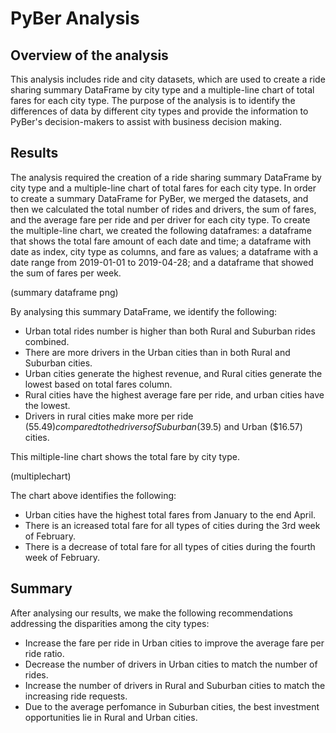 # PyBer Analysis

## Overview of the analysis

This analysis includes ride and city datasets, which are used to create a ride sharing summary DataFrame by city type and a multiple-line chart of total fares for each city type. 
The purpose of the analysis is to identify the differences of data by different city types and provide the information to PyBer's decision-makers to assist with business decision making.

## Results

The analysis required the creation of a ride sharing summary DataFrame by city type and a multiple-line chart of total fares for each city type. In order to create a summary DataFrame for PyBer, we merged the datasets, and then we calculated the total number of rides and drivers, the sum of fares, and the average fare per ride and per driver for each city type. To create the multiple-line chart, we created the following dataframes: a dataframe that shows the total fare amount of each date and time; a dataframe with date as index, city type as columns, and fare as values; a dataframe with a date range from 2019-01-01 to 2019-04-28; and a dataframe that showed the sum of fares per week.

(summary dataframe png)

By analysing this summary DataFrame, we identify the following:

* Urban total rides number is higher than both Rural and Suburban rides combined.
* There are more drivers in the Urban cities than in both Rural and Suburban cities.
* Urban cities generate the highest revenue, and Rural cities generate the lowest based on total fares column.
* Rural cities have the highest average fare per ride, and urban cities have the lowest.
* Drivers in rural cities make more per ride ($55.49) compared to the drivers of Suburban ($39.5) and Urban ($16.57) cities.

This miltiple-line chart shows the total fare by city type.



(multiplechart)


The chart above identifies the following:

* Urban cities have the highest total fares from January to the end April.
* There is an icreased total fare for all types of cities during the 3rd week of February.
* There is a decrease of total fare for all types of cities during the fourth week of February.


## Summary 

After analysing our results, we make the following recommendations addressing the disparities among the city types:


* Increase the fare per ride in Urban cities to improve the average fare per ride ratio.
* Decrease the number of drivers in Urban cities to match the number of rides.
* Increase the number of drivers in Rural and Suburban cities to match the increasing ride requests.
* Due to the average perfomance in Suburban cities, the best investment opportunities lie in Rural and Urban cities.

